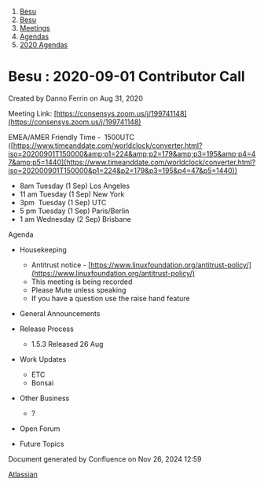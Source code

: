 1. [Besu](index.html)
2. [Besu](Besu_22151173.html)
3. [Meetings](Meetings_22153838.html)
4. [Agendas](Agendas_22153868.html)
5. [2020 Agendas](2020-Agendas_22154139.html)

# Besu : 2020-09-01 Contributor Call

Created by Danno Ferrin on Aug 31, 2020

Meeting Link: [https://consensys.zoom.us/j/199741148](https://consensys.zoom.us/j/199741148)

EMEA/AMER Friendly Time -  1500UTC ([https://www.timeanddate.com/worldclock/converter.html?iso=20200901T150000&amp;p1=224&amp;p2=179&amp;p3=195&amp;p4=47&amp;p5=1440](https://www.timeanddate.com/worldclock/converter.html?iso=202000901T150000&p1=224&p2=179&p3=195&p4=47&p5=1440))

- 8am Tuesday (1 Sep) Los Angeles
- 11 am Tuesday (1 Sep) New York
- 3pm  Tuesday (1 Sep) UTC
- 5 pm Tuesday (1 Sep) Paris/Berlin
- 1 am Wednesday (2 Sep) Brisbane

Agenda

- Housekeeping
  
  - Antitrust notice - [https://www.linuxfoundation.org/antitrust-policy/](https://www.linuxfoundation.org/antitrust-policy/)
  - This meeting is being recorded
  - Please Mute unless speaking
  - If you have a question use the raise hand feature
- General Announcements
- Release Process
  
  - 1.5.3 Released 26 Aug
- Work Updates
  
  - ETC
  - Bonsai
- Other Business
  
  - ?
- Open Forum
- Future Topics

Document generated by Confluence on Nov 26, 2024 12:59

[Atlassian](http://www.atlassian.com/)
